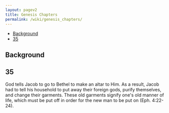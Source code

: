 ```yaml
---
layout: pagev2
title: Genesis Chapters
permalink: /wiki/genesis_chapters/
---
```

- [Background](#background)
- [35](#35)

## Background

## 35

God tells Jacob to go to Bethel to make an altar to Him. As a result, Jacob had to tell his household to put away their foreign gods, purify themselves, and change their garments. These old garments signify one's old manner of life, which must be put off in order for the new man to be put on (Eph. 4:22-24). 